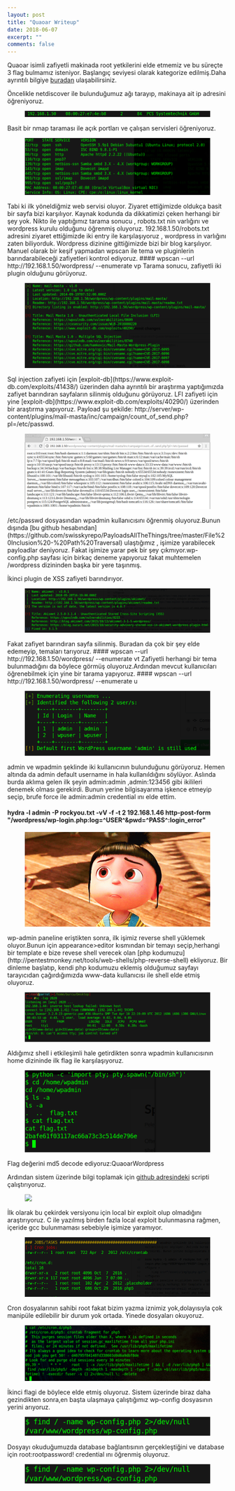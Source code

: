 ```yaml
---
layout: post
title: "Quaoar Writeup"
date: 2018-06-07
excerpt: ""
comments: false
---
```

Quaoar isimli zafiyetli makinada root yetkilerini elde etmemiz ve bu süreçte 3 flag bulmamız isteniyor. Başlangıç seviyesi olarak kategorize edilmiş.Daha ayrıntılı bilgiye [buradan](https://www.vulnhub.com/entry/hackfest2016-quaoar,180/) ulaşabilirsiniz.

Öncelikle netdiscover ile bulunduğumuz ağı tarayıp, makinaya ait ip adresini öğreniyoruz.
<figure >
    <img src="/assets/img/quaoraip.png">
</figure>
Basit bir nmap taraması ile açık portları ve çalışan servisleri öğreniyoruz.
<figure >
    <img src="/assets/img/quaoranmap.png">
</figure>
Tabi ki ilk yöneldiğmiz web servisi  oluyor. Ziyaret ettiğimizde oldukça basit bir sayfa bizi karşılıyor. Kaynak kodunda da dikkatimizi çeken herhangi bir şey yok.
Nikto ile yaptığımız tarama sonucu , robots.txt nin varlığını ve wordpress kurulu olduğunu öğrenmiş oluyoruz.
192.168.1.50/robots.txt adresini ziyaret ettiğimizde iki entry ile karşılaşıyoruz , wordpress in varlığını zaten biliyorduk. Wordpress dizinine gittiğimizde bizi bir blog karşılıyor. Manuel olarak bir keşif yapmadan  wpscan ile tema ve pluginlerin barındarabileceği zafiyetleri kontrol ediyoruz. 
#### wpscan --url http://192.168.1.50/wordpress/ --enumerate vp  
Tarama sonucu, zafiyetli iki plugin olduğunu görüyoruz.
<figure >
    <img src="/assets/img/quaorawpscan.png">
</figure>
Sql injection zafiyeti için [exploit-db](https://www.exploit-db.com/exploits/41438/) üzerinden daha ayrıntılı bir araştırma yaptığımızda zafiyet barındıran sayfaların silinmiş olduğunu görüyoruz.
LFI zafiyeti için yine [exploit-db](https://www.exploit-db.com/exploits/40290/) üzerinden bir araştırma yapıyoruz.
Payload şu şekilde:
http://server/wp-content/plugins/mail-masta/inc/campaign/count_of_send.php?pl=/etc/passwd.
<figure >
    <img src="/assets/img/quaoralfi.png">
</figure>
/etc/passwd dosyasından wpadmin kullanıcısını öğrenmiş oluyoruz.Bunun dışında [bu github hesabından](https://github.com/swisskyrepo/PayloadsAllTheThings/tree/master/File%20Inclusion%20-%20Path%20Traversal) ulaştığımız , işimize yarabilecek payloadlar deniyoruz. Fakat işimize yarar pek bir şey çıkmıyor.wp-config.php sayfası için birkaç deneme yapıyoruz fakat muhtemelen /wordpress dizininden başka bir yere taşınmış.

İkinci plugin de XSS zafiyeti barındırıyor.
<figure >
    <img src="/assets/img/quaorawpscan2.png">
</figure>
Fakat zafiyet barındıran sayfa silinmiş. Buradan da çok bir şey elde edemeyip, temaları tarıyoruz. 
#### wpscan --url http://192.168.1.50/wordpress/ --enumerate vt
Zafiyetli herhangi bir tema bulunmadığını da böylece görmüş oluyoruz.Ardından mevcut kullanıcıları öğrenebilmek için yine bir tarama yapıyoruz. 
#### wpscan --url http://192.168.1.50/wordpress/ --enumerate u
<figure >
    <img src="/assets/img/quaorawpscan3.png">
</figure>
admin ve wpadmin şeklinde iki kullanıcının bulunduğunu görüyoruz. Hemen altında da admin default username in hala kullanıldığını söylüyor. Aslında burda aklıma gelen ilk şeyin admin:admin ,admin:123456 gibi ikilileri denemek olması gerekirdi. Bunun yerine bilgisayarıma işkence etmeyip seçip, brufe force ile admin:admin credential ını elde ettim.

#### hydra -l admin -P rockyou.txt -vV -f -t 2 192.168.1.46 http-post-form "/wordpress/wp-login.php:log=^USER^&pwd=^PASS^:login_error"
<figure >
    <img src="/assets/img/giphy.gif">
</figure>
wp-admin paneline eriştikten sonra, ilk işimiz reverse shell yüklemek oluyor.Bunun için appearance>editor kısmından bir temayı seçip,herhangi bir template e bize revese shell verecek olan [php kodumuzu](http://pentestmonkey.net/tools/web-shells/php-reverse-shell) ekliyoruz. 
Bir dinleme başlatıp, kendi php kodumuzu eklemiş olduğumuz sayfayı tarayıcıdan çağırdığımızda www-data kullanıcısı ile shell elde etmiş oluyoruz.
<figure >
    <img src="/assets/img/quaorashell.png">
</figure>
Aldığımız shell i etkileşimli  hale getirdikten sonra wpadmin kullanıcısının home dizininde ilk flag ile karşılaşıyoruz.
<figure >
    <img src="/assets/img/quaoraspawn.png">
</figure>
Flag değerini md5 decode ediyoruz:QuaoarWordpress

Ardından sistem üzerinde bilgi toplamak için [github adresindeki](https://github.com/rebootuser/LinEnum/blob/master/LinEnum.sh) scripti çalıştırıyoruz.

<figure >
    <img src="/assets/img/quaorasystem.png">
</figure>

İlk olarak bu çekirdek versiyonu için local bir exploit olup olmadığını araştırıyoruz. C ile yazılmış birden fazla local exploit bulunmasına rağmen, içeride gcc bulunmaması sebebiyle işimize yaramıyor.
<figure >
    <img src="/assets/img/quaoracron.png">
</figure>
Cron dosyalarının sahibi root fakat bizim yazma iznimiz yok,dolayısıyla çok manipüle edilebilir bir durum yok ortada. Yinede dosyaları okuyoruz.
<figure >
    <img src="/assets/img/quaoracron2.png">
</figure>
İkinci flagi de böylece elde etmiş oluyoruz. Sistem üzerinde biraz daha gezindikten sonra,en başta ulaşmaya çalıştığımız wp-config dosyasının yerini arıyoruz.
<figure >
    <img src="/assets/img/quaorafind.png">
</figure>
Dosyayı okuduğumuzda database bağlantısının gerçekleştiğini ve database için root:rootpassword! credential ını öğrenmiş oluyoruz.
<figure >
    <img src="/assets/img/quaorafind.png">
</figure>

